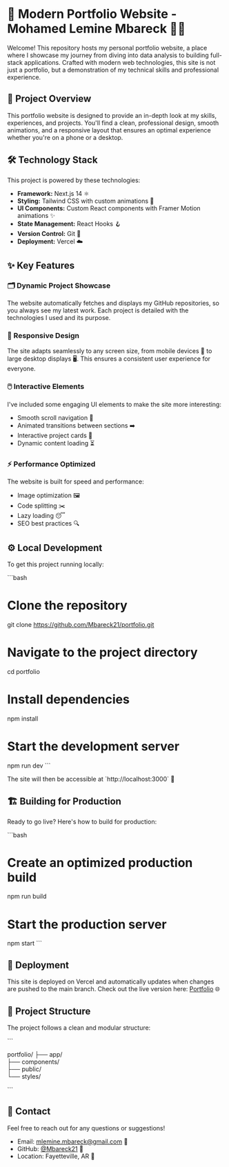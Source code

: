 # 🚀 Modern Portfolio Website - Mohamed Lemine Mbareck 👨‍💻

Welcome! This repository hosts my personal portfolio website, a place where I showcase my journey from diving into data analysis to building full-stack applications. Crafted with modern web technologies, this site is not just a portfolio, but a demonstration of my technical skills and professional experience.

## 🎯 Project Overview

This portfolio website is designed to provide an in-depth look at my skills, experiences, and projects. You'll find a clean, professional design, smooth animations, and a responsive layout that ensures an optimal experience whether you're on a phone or a desktop.

## 🛠️ Technology Stack

This project is powered by these technologies:

- **Framework:** Next.js 14 ⚛️
- **Styling:** Tailwind CSS with custom animations 🎨
- **UI Components:** Custom React components with Framer Motion animations ✨
- **State Management:** React Hooks 🪝
- **Version Control:** Git 🌿
- **Deployment:** Vercel ☁️

## ✨ Key Features

### 🗂️ Dynamic Project Showcase
The website automatically fetches and displays my GitHub repositories, so you always see my latest work. Each project is detailed with the technologies I used and its purpose.

### 📱 Responsive Design
The site adapts seamlessly to any screen size, from mobile devices 📱 to large desktop displays 🖥️. This ensures a consistent user experience for everyone.

### 🖱️ Interactive Elements
I've included some engaging UI elements to make the site more interesting:
- Smooth scroll navigation 📜
- Animated transitions between sections ➡️
- Interactive project cards 🎴
- Dynamic content loading ⏳

### ⚡ Performance Optimized
The website is built for speed and performance:
- Image optimization 🖼️
- Code splitting ✂️
- Lazy loading 😴
- SEO best practices 🔍

## ⚙️ Local Development

To get this project running locally:

\`\`\`bash
# Clone the repository
git clone https://github.com/Mbareck21/portfolio.git

# Navigate to the project directory
cd portfolio

# Install dependencies
npm install

# Start the development server
npm run dev
\`\`\`

The site will then be accessible at \`http://localhost:3000\` 🎉

## 🏗️ Building for Production

Ready to go live? Here's how to build for production:

\`\`\`bash
# Create an optimized production build
npm run build

# Start the production server
npm start
\`\`\`

## 🚀 Deployment

This site is deployed on Vercel and automatically updates when changes are pushed to the main branch. Check out the live version here: [Portfolio](https://portfolio-drab-nine-66.vercel.app/) 🌐

## 📁 Project Structure

The project follows a clean and modular structure:

\`\`\`

portfolio/
├── app/              
├── components/      
├── public/          
└── styles/          

\`\`\`

## 📧 Contact

Feel free to reach out for any questions or suggestions!
- Email: mlemine.mbareck@gmail.com 📧
- GitHub: [@Mbareck21](https://github.com/Mbareck21) 🐙
- Location: Fayetteville, AR 📍
